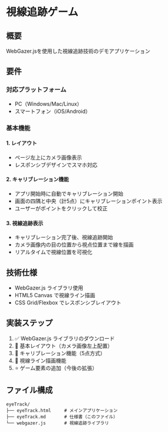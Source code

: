 # 視線追跡ゲーム

## 概要
WebGazer.jsを使用した視線追跡技術のデモアプリケーション

## 要件

### 対応プラットフォーム
- PC（Windows/Mac/Linux）
- スマートフォン（iOS/Android）

### 基本機能

#### 1. レイアウト
- ページ左上にカメラ画像表示
- レスポンシブデザインでスマホ対応

#### 2. キャリブレーション機能
- アプリ開始時に自動でキャリブレーション開始
- 画面の四隅と中央（計5点）にキャリブレーションポイント表示
- ユーザーがポイントをクリックして校正

#### 3. 視線追跡表示
- キャリブレーション完了後、視線追跡開始
- カメラ画像内の目の位置から視点位置まで線を描画
- リアルタイムで視線位置を可視化

## 技術仕様
- WebGazer.js ライブラリ使用
- HTML5 Canvas で視線ライン描画
- CSS Grid/Flexbox でレスポンシブレイアウト

## 実装ステップ
1. ✅ WebGazer.js ライブラリのダウンロード
2. 🔄 基本レイアウト（カメラ画像左上配置）
3. 🔄 キャリブレーション機能（5点方式）
4. 🔄 視線ライン描画機能
5. ⭐ ゲーム要素の追加（今後の拡張）

## ファイル構成
```
eyeTrack/
├── eyeTrack.html     # メインアプリケーション
├── eyeTrack.md       # 仕様書（このファイル）
└── webgazer.js       # 視線追跡ライブラリ
